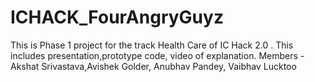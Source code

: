 # ICHACK_FourAngryGuyz
This is Phase 1 project for the track Health Care of IC Hack 2.0 .
This includes presentation,prototype code, video of explanation. 
Members - Akshat Srivastava,Avishek Golder, Anubhav Pandey, Vaibhav Lucktoo
